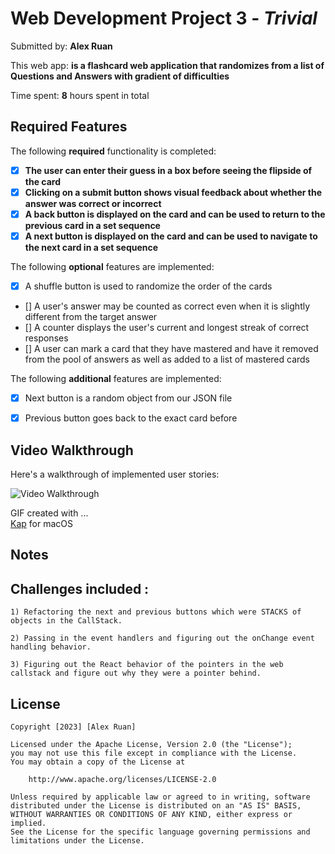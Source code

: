 # Web Development Project 3 - *Trivial*

Submitted by: **Alex Ruan**

This web app: **is a flashcard web application that randomizes from a list of Questions and Answers with gradient of difficulties**

Time spent: **8** hours spent in total

## Required Features

The following **required** functionality is completed:

- [X] **The user can enter their guess in a box before seeing the flipside of the card**
- [X] **Clicking on a submit button shows visual feedback about whether the answer was correct or incorrect**
- [X] **A back button is displayed on the card and can be used to return to the previous card in a set sequence**
- [X] **A next button is displayed on the card and can be used to navigate to the next card in a set sequence**

The following **optional** features are implemented:

- [X] A shuffle button is used to randomize the order of the cards 
- [] A user's answer may be counted as correct even when it is slightly different from the target answer
- [] A counter displays the user's current and longest streak of correct responses
- [] A user can mark a card that they have mastered and have it removed from the pool of answers as well as added to a list of mastered cards

The following **additional** features are implemented:

* [X] Next button is a random object from our JSON file
* [X] Previous button goes back to the exact card before


## Video Walkthrough

Here's a walkthrough of implemented user stories:

<img src='./src/assets/submission.gif' title='Video Walkthrough' width='' alt='Video Walkthrough' />

<!-- Replace this with whatever GIF tool you used! -->
GIF created with ...  
[Kap](https://getkap.co/) for macOS

## Notes

## Challenges included :
    1) Refactoring the next and previous buttons which were STACKS of objects in the CallStack. 

    2) Passing in the event handlers and figuring out the onChange event handling behavior.

    3) Figuring out the React behavior of the pointers in the web callstack and figure out why they were a pointer behind.

## License

    Copyright [2023] [Alex Ruan]

    Licensed under the Apache License, Version 2.0 (the "License");
    you may not use this file except in compliance with the License.
    You may obtain a copy of the License at

        http://www.apache.org/licenses/LICENSE-2.0

    Unless required by applicable law or agreed to in writing, software
    distributed under the License is distributed on an "AS IS" BASIS,
    WITHOUT WARRANTIES OR CONDITIONS OF ANY KIND, either express or implied.
    See the License for the specific language governing permissions and
    limitations under the License.